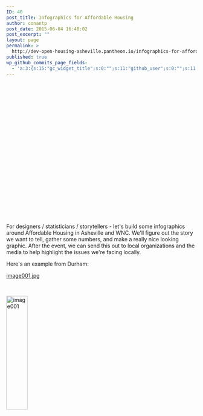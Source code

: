 ```yaml
---
ID: 40
post_title: Infographics for Affordable Housing
author: conantp
post_date: 2015-06-04 16:48:02
post_excerpt: ""
layout: page
permalink: >
  http://dev-open-housing-asheville.pantheon.io/infographics-for-affordable-housing/
published: true
wp_github_commits_page_fields:
  - 'a:3:{s:15:"gc_widget_title";s:0:"";s:11:"github_user";s:0:"";s:11:"github_repo";s:0:"";}'
---
```

&nbsp;

&nbsp;

&nbsp;

&nbsp;

&nbsp;

&nbsp;

&nbsp;

&nbsp;

&nbsp;

&nbsp;

&nbsp;

&nbsp;

For designers / statisticians / storytellers - let's build some infographics around Affordable Housing in Asheville and WNC. We'll figure out the story we want to tell, gather some numbers, and make a really nice looking graphic. After the event, we can send this out to local organizations and the media to help highlight the issues we're facing locally.

Here's an example from Durham:

<a href="http://dev-open-housing-asheville.pantheon.io/wp-content/uploads/2015/06/image001.jpg">image001.jpg</a>

&nbsp;

<a href="http://dev-open-housing-asheville.pantheon.io/wp-content/uploads/2015/06/image001.jpg"><img class="alignnone size-medium wp-image-41" src="http://dev-open-housing-asheville.pantheon.io/wp-content/uploads/2015/06/image001-56x300.jpg" alt="image001" width="56" height="300" /></a>